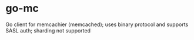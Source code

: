 # go-mc
Go client for memcachier (memcached); uses binary protocol and supports SASL auth; sharding not supported
